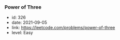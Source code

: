 ### Power of Three

* id: 326
* date: 2021-09-05
* link: https://leetcode.com/problems/power-of-three
* level: Easy
